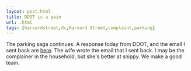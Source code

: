 ```yaml
---
layout: post.html
title: DDOT is a pain
url: .html
tags: [harvardstreet,dc,Harvard Street,complaint,parking]
---
```

The parking saga continues. A response today from DDOT, and the email I sent back are [here](/node/897). The wife wrote the email that I sent back. I may be the complainer in the household, but she's better at snippy. We make a good team.
